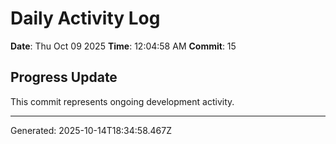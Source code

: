 # Daily Activity Log

**Date**: Thu Oct 09 2025
**Time**: 12:04:58 AM
**Commit**: 15

## Progress Update

This commit represents ongoing development activity.

---
Generated: 2025-10-14T18:34:58.467Z
